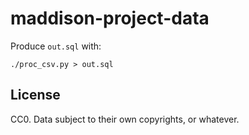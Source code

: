 # maddison-project-data

Produce `out.sql` with:

    ./proc_csv.py > out.sql

## License

CC0.
Data subject to their own copyrights, or whatever.
